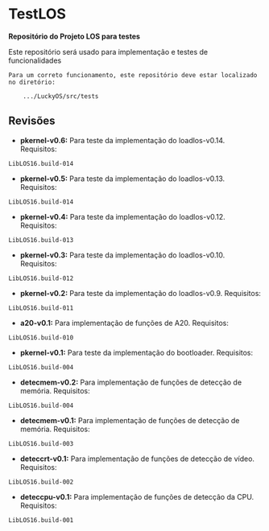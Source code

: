 # TestLOS #
**Repositório do Projeto LOS para testes**

Este repositório será usado para implementação e testes de funcionalidades

```
Para um correto funcionamento, este repositório deve estar localizado no diretório:

	.../LuckyOS/src/tests
```

## Revisões ##

* **pkernel-v0.6:** Para teste da implementação do loadlos-v0.14.
Requisitos:

```
LibLOS16.build-014
```

* **pkernel-v0.5:** Para teste da implementação do loadlos-v0.13.
Requisitos:

```
LibLOS16.build-014
```

* **pkernel-v0.4:** Para teste da implementação do loadlos-v0.12.
Requisitos:

```
LibLOS16.build-013
```

* **pkernel-v0.3:** Para teste da implementação do loadlos-v0.10.
Requisitos:

```
LibLOS16.build-012
```

* **pkernel-v0.2:** Para teste da implementação do loadlos-v0.9.
Requisitos:

```
LibLOS16.build-011
```

* **a20-v0.1:** Para implementação de funções de A20.
Requisitos:

```
LibLOS16.build-010
```

* **pkernel-v0.1:** Para teste da implementação do bootloader.
Requisitos:

```
LibLOS16.build-004
```

* **detecmem-v0.2:** Para implementação de funções de detecção de memória.
Requisitos:

```
LibLOS16.build-004
```

* **detecmem-v0.1:** Para implementação de funções de detecção de memória.
Requisitos:

```
LibLOS16.build-003
```

* **deteccrt-v0.1:** Para implementação de funções de detecção de vídeo.
Requisitos:

```
LibLOS16.build-002
```

* **deteccpu-v0.1:** Para implementação de funções de detecção da CPU.
Requisitos:

```
LibLOS16.build-001
```

